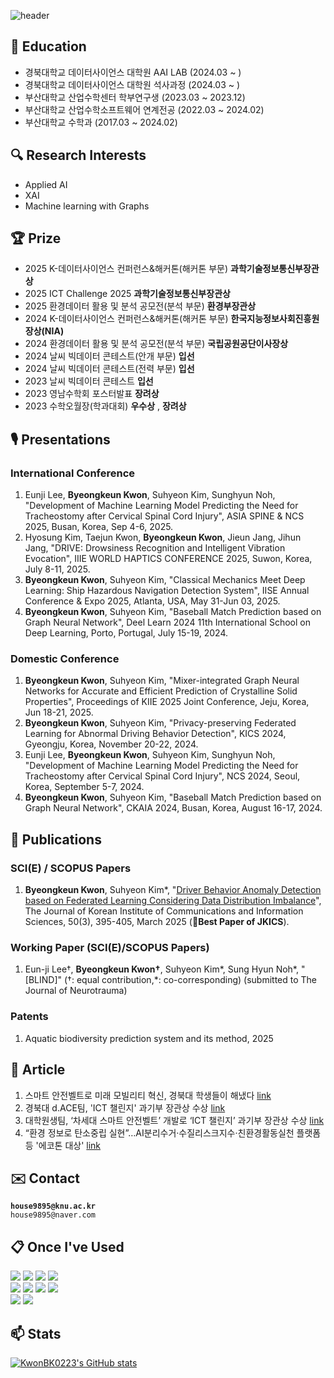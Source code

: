<div>
  
  ![header](https://capsule-render.vercel.app/api?type=cylinder&color=000000&height=100&section=header&text=Thank%20you%20for%20visiting!&fontColor=ffffff&fontSize=50&animation=fadeIn&fontAlignY=55)

## 🏫 Education
- 경북대학교 데이터사이언스 대학원 AAI LAB (2024.03 ~ )
- 경북대학교 데이터사이언스 대학원 석사과정 (2024.03 ~ )
- 부산대학교 산업수학센터 학부연구생 (2023.03 ~ 2023.12)
- 부산대학교 산업수학소프트웨어 연계전공 (2022.03 ~ 2024.02)
- 부산대학교 수학과 (2017.03 ~ 2024.02)

## 🔍 Research Interests
- Applied AI
- XAI
- Machine learning with Graphs
  
## 🏆 Prize
- 2025 K-데이터사이언스 컨퍼런스&해커톤(해커톤 부문) **과학기술정보통신부장관상**
- 2025 ICT Challenge 2025 **과학기술정보통신부장관상**
- 2025 환경데이터 활용 및 분석 공모전(분석 부문) **환경부장관상**
- 2024 K-데이터사이언스 컨퍼런스&해커톤(해커톤 부문) **한국지능정보사회진흥원장상(NIA)**
- 2024 환경데이터 활용 및 분석 공모전(분석 부문) **국립공원공단이사장상**
- 2024 날씨 빅데이터 콘테스트(안개 부문) **입선**
- 2024 날씨 빅데이터 콘테스트(전력 부문) **입선**
- 2023 날씨 빅데이터 콘테스트 **입선**
- 2023 영남수학회 포스터발표 **장려상**
- 2023 수학오월장(학과대회) **우수상** , **장려상**

## 🎙️ Presentations
### International Conference
1. Eunji Lee, **Byeongkeun Kwon**, Suhyeon Kim, Sunghyun Noh, "Development of Machine Learning Model Predicting the Need for Tracheostomy after Cervical Spinal Cord Injury", ASIA SPINE & NCS 2025, Busan, Korea, Sep 4-6, 2025.
2. Hyosung Kim, Taejun Kwon, **Byeongkeun Kwon**, Jieun Jang, Jihun Jang, "DRIVE: Drowsiness Recognition and Intelligent Vibration Evocation", IIIE WORLD HAPTICS CONFERENCE 2025, Suwon, Korea, July 8-11, 2025.
3. **Byeongkeun Kwon**, Suhyeon Kim, "Classical Mechanics Meet Deep Learning: Ship Hazardous Navigation Detection System", IISE Annual Conference & Expo 2025, Atlanta, USA, May 31-Jun 03, 2025.
4. **Byeongkeun Kwon**, Suhyeon Kim, "Baseball Match Prediction based on Graph Neural Network", Deel Learn 2024 11th International School on Deep Learning, Porto, Portugal, July 15-19, 2024.

### Domestic Conference
1. **Byeongkeun Kwon**, Suhyeon Kim, "Mixer-integrated Graph Neural Networks for Accurate and Efficient Prediction of Crystalline Solid Properties", Proceedings of KIIE 2025 Joint Conference, Jeju, Korea, Jun 18-21, 2025.
2. **Byeongkeun Kwon**, Suhyeon Kim, "Privacy-preserving Federated Learning for Abnormal Driving Behavior Detection", KICS 2024, Gyeongju, Korea, November 20-22, 2024.
3. Eunji Lee, **Byeongkeun Kwon**, Suhyeon Kim, Sunghyun Noh, "Development of Machine Learning Model Predicting the Need for Tracheostomy after Cervical Spinal Cord Injury", NCS 2024, Seoul, Korea, September 5-7, 2024.
4. **Byeongkeun Kwon**, Suhyeon Kim, "Baseball Match Prediction based on Graph Neural Network", CKAIA 2024, Busan, Korea, August 16-17, 2024.
   
## 📃 Publications
### SCI(E) / SCOPUS Papers
1. **Byeongkeun Kwon**, Suhyeon Kim*, "[Driver Behavior Anomaly Detection based on Federated Learning Considering Data Distribution Imbalance](https://journal.kics.or.kr/digital-library/102247)", The Journal of Korean Institute of Communications and Information Sciences, 50(3), 395-405, March 2025 (**🎉Best Paper of JKICS**).
   
### Working Paper (SCI(E)/SCOPUS Papers)
1. Eun-ji Lee†, **Byeongkeun Kwon†**, Suhyeon Kim*, Sung Hyun Noh*, "[BLIND]" (†: equal contribution,*: co-corresponding) (submitted to The Journal of Neurotrauma)

### Patents
1. Aquatic biodiversity prediction system and its method, 2025

## 📰 Article
1. 스마트 안전벨트로 미래 모빌리티 혁신, 경북대 학생들이 해냈다 [link](https://www.imaeil.com/page/view/2025090700284189047)
2. 경북대 d.ACE팀, 'ICT 챌린지' 과기부 장관상 수상 [link](https://www.newsis.com/view/NISX20250905_0003317834)
3. 대학원생팀, ‘차세대 스마트 안전벨트’ 개발로 ‘ICT 챌린지’ 과기부 장관상 수상 [link](https://www.knu.ac.kr/wbbs/wbbs/bbs/btin/viewBtin.action?bbs_cde=28&btin.bbs_cde=28&btin.doc_no=1335391&btin.appl_no=000000&btin.page=1&btin.search_type=&btin.search_text=&popupDeco=&btin.note_div=row&menu_idx=214)
4. “환경 정보로 탄소중립 실현”…AI분리수거·수질리스크지수·친환경활동실천 플랫폼 등 '에코톤 대상' [link](https://www.etnews.com/20250704000236)

## ✉️ Contact
**`house9895@knu.ac.kr`**<br>
`house9895@naver.com`

## 📋 Once I've Used

<img src="https://img.shields.io/badge/Python-3776AB?style=for-the-badge&logo=Python&logoColor=white">
<img src="https://img.shields.io/badge/Matlab-007ACC?style=for-the-badge&logo=Matlab&logoColor=white">
<img src="https://img.shields.io/badge/C-8B9CC?style=for-the-badge&logo=C&logoColor=white">
<img src="https://img.shields.io/badge/C++-00599C?style=for-the-badge&logo=C++&logoColor=white"><br>
<img src="https://img.shields.io/badge/Jupyter-F37626?style=for-the-badge&logo=Jupyter&logoColor=white">
<img src="https://img.shields.io/badge/VisualStudioCode-007ACC?style=for-the-badge&logo=VisualStudioCode&logoColor=white">
<img src="https://img.shields.io/badge/VisualStudio-007ACC?style=for-the-badge&logo=VisualStudio&logoColor=white">
<img src="https://img.shields.io/badge/PyCharm-000000?style=for-the-badge&logo=PyCharm&logoColor=white"><br>
<img src="https://img.shields.io/badge/GitHub-181717?style=for-the-badge&logo=GitHub&logoColor=white">
<img src="https://img.shields.io/badge/Notion-000000?style=for-the-badge&logo=Notion&logoColor=white">

## 📫 Stats
[![KwonBK0223's GitHub stats](https://github-readme-stats.vercel.app/api?username=KwonBK0223)](https://github.com/anuraghazra/github-readme-stats)
<br>

</div>


<!--
**KwonBK0223/KwonBK0223** is a ✨ _special_ ✨ repository because its `README.md` (this file) appears on your GitHub profile.

Here are some ideas to get you started:

- 🔭 I’m currently working on ...
- 🌱 I’m currently learning ...
- 👯 I’m looking to collaborate on ...
- 🤔 I’m looking for help with ...
- 💬 Ask me about ...
- 📫 How to reach me: ...
- 😄 Pronouns: ...
- ⚡ Fun fact: ...
-->

